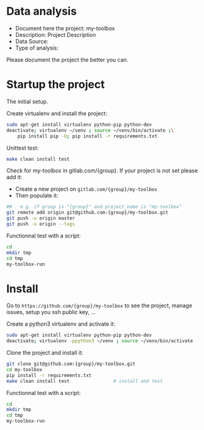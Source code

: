 # Data analysis
- Document here the project: my-toolbox
- Description: Project Description
- Data Source:
- Type of analysis:

Please document the project the better you can.

# Startup the project

The initial setup.

Create virtualenv and install the project:
```bash
sudo apt-get install virtualenv python-pip python-dev
deactivate; virtualenv ~/venv ; source ~/venv/bin/activate ;\
    pip install pip -U; pip install -r requirements.txt
```

Unittest test:
```bash
make clean install test
```

Check for my-toolbox in gitlab.com/{group}.
If your project is not set please add it:

- Create a new project on `gitlab.com/{group}/my-toolbox`
- Then populate it:

```bash
##   e.g. if group is "{group}" and project_name is "my-toolbox"
git remote add origin git@github.com:{group}/my-toolbox.git
git push -u origin master
git push -u origin --tags
```

Functionnal test with a script:

```bash
cd
mkdir tmp
cd tmp
my-toolbox-run
```

# Install

Go to `https://github.com/{group}/my-toolbox` to see the project, manage issues,
setup you ssh public key, ...

Create a python3 virtualenv and activate it:

```bash
sudo apt-get install virtualenv python-pip python-dev
deactivate; virtualenv -ppython3 ~/venv ; source ~/venv/bin/activate
```

Clone the project and install it:

```bash
git clone git@github.com:{group}/my-toolbox.git
cd my-toolbox
pip install -r requirements.txt
make clean install test                # install and test
```
Functionnal test with a script:

```bash
cd
mkdir tmp
cd tmp
my-toolbox-run
```
